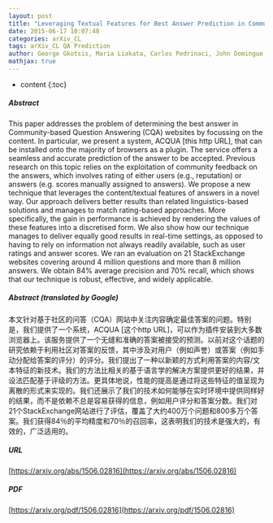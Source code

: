 ```yaml
---
layout: post
title: "Leveraging Textual Features for Best Answer Prediction in Community-based Question Answering"
date: 2015-06-17 10:07:48
categories: arXiv_CL
tags: arXiv_CL QA Prediction
author: George Gkotsis, Maria Liakata, Carlos Pedrinaci, John Domingue
mathjax: true
---
```


* content
{:toc}

##### Abstract
This paper addresses the problem of determining the best answer in Community-based Question Answering (CQA) websites by focussing on the content. In particular, we present a system, ACQUA [this http URL], that can be installed onto the majority of browsers as a plugin. The service offers a seamless and accurate prediction of the answer to be accepted. Previous research on this topic relies on the exploitation of community feedback on the answers, which involves rating of either users (e.g., reputation) or answers (e.g. scores manually assigned to answers). We propose a new technique that leverages the content/textual features of answers in a novel way. Our approach delivers better results than related linguistics-based solutions and manages to match rating-based approaches. More specifically, the gain in performance is achieved by rendering the values of these features into a discretised form. We also show how our technique manages to deliver equally good results in real-time settings, as opposed to having to rely on information not always readily available, such as user ratings and answer scores. We ran an evaluation on 21 StackExchange websites covering around 4 million questions and more than 8 million answers. We obtain 84% average precision and 70% recall, which shows that our technique is robust, effective, and widely applicable.

##### Abstract (translated by Google)
本文针对基于社区的问答（CQA）网站中关注内容确定最佳答案的问题。特别是，我们提供了一个系统，ACQUA [这个http URL]，可以作为插件安装到大多数浏览器上。该服务提供了一个无缝和准确的答案被接受的预测。以前对这个话题的研究依赖于利用社区对答案的反馈，其中涉及对用户（例如声誉）或答案（例如手动分配给答案的评分）的评分。我们提出了一种以新颖的方式利用答案的内容/文本特征的新技术。我们的方法比相关的基于语言学的解决方案提供更好的结果，并设法匹配基于评级的方法。更具体地说，性能的提高是通过将这些特征的值呈现为离散的形式来实现的。我们还展示了我们的技术如何能够在实时环境中提供同样好的结果，而不是依赖不总是容易获得的信息，例如用户评分和答案分数。我们对21个StackExchange网站进行了评估，覆盖了大约400万个问题和800多万个答案。我们获得84％的平均精度和70％的召回率，这表明我们的技术是强大的，有效的，广泛适用的。

##### URL
[https://arxiv.org/abs/1506.02816](https://arxiv.org/abs/1506.02816)

##### PDF
[https://arxiv.org/pdf/1506.02816](https://arxiv.org/pdf/1506.02816)


